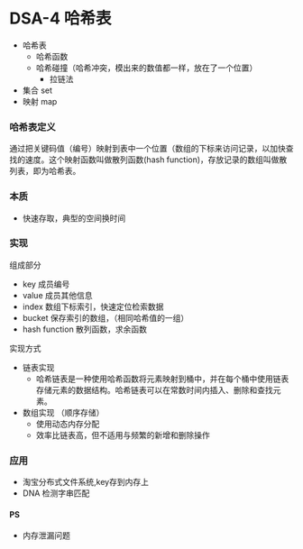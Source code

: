 # DSA-4 哈希表


- 哈希表
	- 哈希函数  
	- 哈希碰撞（哈希冲突，模出来的数值都一样，放在了一个位置）  
		- 拉链法
- 集合 set
- 映射 map

### 哈希表定义

通过把关键码值（编号）映射到表中一个位置（数组的下标来访问记录，以加快查找的速度。这个映射函数叫做散列函数(hash function)，存放记录的数组叫做散列表，即为哈希表。


### 本质
  - 快速存取，典型的空间换时间

### 实现

组成部分

- key 成员编号
- value 成员其他信息
- index 数组下标索引，快速定位检索数据
- bucket 保存索引的数组，（相同哈希值的一组）
- hash function 散列函数，求余函数

实现方式 

- 链表实现
  - 哈希链表是一种使用哈希函数将元素映射到桶中，并在每个桶中使用链表存储元素的数据结构。哈希链表可以在常数时间内插入、删除和查找元素。
- 数组实现 （顺序存储）
  - 使用动态内存分配
  - 效率比链表高，但不适用与频繁的新增和删除操作



### 应用








- 淘宝分布式文件系统,key存到内存上
- DNA 检测字串匹配 

#### PS

- 内存泄漏问题
